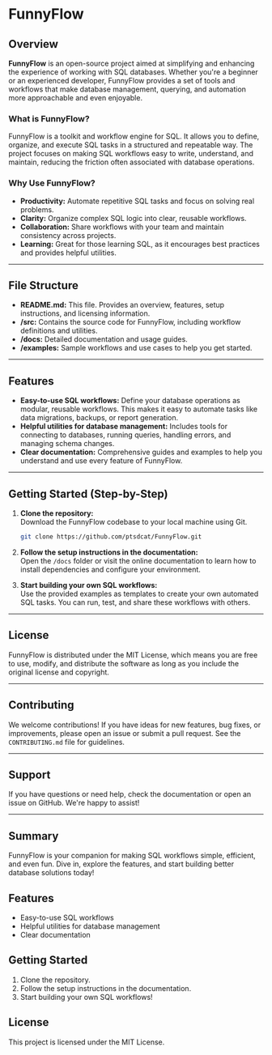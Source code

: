 # FunnyFlow

## Overview

**FunnyFlow** is an open-source project aimed at simplifying and enhancing the experience of working with SQL databases. Whether you're a beginner or an experienced developer, FunnyFlow provides a set of tools and workflows that make database management, querying, and automation more approachable and even enjoyable.

### What is FunnyFlow?

FunnyFlow is a toolkit and workflow engine for SQL. It allows you to define, organize, and execute SQL tasks in a structured and repeatable way. The project focuses on making SQL workflows easy to write, understand, and maintain, reducing the friction often associated with database operations.

### Why Use FunnyFlow?

- **Productivity:** Automate repetitive SQL tasks and focus on solving real problems.
- **Clarity:** Organize complex SQL logic into clear, reusable workflows.
- **Collaboration:** Share workflows with your team and maintain consistency across projects.
- **Learning:** Great for those learning SQL, as it encourages best practices and provides helpful utilities.

---

## File Structure

- **README.md:** This file. Provides an overview, features, setup instructions, and licensing information.
- **/src:** Contains the source code for FunnyFlow, including workflow definitions and utilities.
- **/docs:** Detailed documentation and usage guides.
- **/examples:** Sample workflows and use cases to help you get started.

---

## Features

- **Easy-to-use SQL workflows:** Define your database operations as modular, reusable workflows. This makes it easy to automate tasks like data migrations, backups, or report generation.
- **Helpful utilities for database management:** Includes tools for connecting to databases, running queries, handling errors, and managing schema changes.
- **Clear documentation:** Comprehensive guides and examples to help you understand and use every feature of FunnyFlow.

---

## Getting Started (Step-by-Step)

1. **Clone the repository:**  
    Download the FunnyFlow codebase to your local machine using Git.

    ```bash
    git clone https://github.com/ptsdcat/FunnyFlow.git
    ```

2. **Follow the setup instructions in the documentation:**  
    Open the `/docs` folder or visit the online documentation to learn how to install dependencies and configure your environment.
3. **Start building your own SQL workflows:**  
    Use the provided examples as templates to create your own automated SQL tasks. You can run, test, and share these workflows with others.

---

## License

FunnyFlow is distributed under the MIT License, which means you are free to use, modify, and distribute the software as long as you include the original license and copyright.

---

## Contributing

We welcome contributions! If you have ideas for new features, bug fixes, or improvements, please open an issue or submit a pull request. See the `CONTRIBUTING.md` file for guidelines.

---

## Support

If you have questions or need help, check the documentation or open an issue on GitHub. We're happy to assist!

---

## Summary

FunnyFlow is your companion for making SQL workflows simple, efficient, and even fun. Dive in, explore the features, and start building better database solutions today!

## Features

- Easy-to-use SQL workflows
- Helpful utilities for database management
- Clear documentation

## Getting Started

1. Clone the repository.
2. Follow the setup instructions in the documentation.
3. Start building your own SQL workflows!

## License

This project is licensed under the MIT License.
